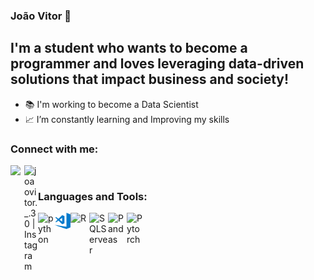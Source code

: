 ### João Vitor 👋

## I'm a student who wants to become a programmer and loves leveraging data-driven solutions that impact business and society!

- 📚 I'm working to become a Data Scientist
- 📈 I’m constantly learning and Improving my skills

### Connect with me:

[<img align="left"  width="22px" src="https://image.flaticon.com/icons/png/512/124/124011.png" />](https://www.linkedin.com/in/jo%C3%A3o-vitor-86233220b/)

[<img align="left" alt="joaovitor._.30 | Instagram" width="22px" src="https://image.flaticon.com/icons/png/512/1384/1384063.png" />](https://www.instagram.com/joaovitor._.30/)

<br />

### Languages and Tools:

<img align="left" alt="python" width="26px" src="https://img.icons8.com/color/48/000000/python--v1.png" />

<img align="left" alt="visual studio code" width="26px" src="https://raw.githubusercontent.com/github/explore/80688e429a7d4ef2fca1e82350fe8e3517d3494d/topics/visual-studio-code/visual-studio-code.png" />

<img align="left" alt="R" width="30px" src="https://image.flaticon.com/icons/png/512/2103/2103665.png" />

<img align="left" alt="SQLServer" width="30px" src="https://cdn3.iconfinder.com/data/icons/file-extension-11/512/sql-file-extension-format-digital-256.png" />

<img align="left" alt="Pandas" width="30px" src="https://upload.wikimedia.org/wikipedia/commons/thumb/2/22/Pandas_mark.svg/1200px-Pandas_mark.svg.png" />

<img align="left" alt="Pytorch" width="26px" src="https://upload.wikimedia.org/wikipedia/commons/thumb/1/10/PyTorch_logo_icon.svg/1200px-PyTorch_logo_icon.svg.png" />


<br />
<br />
